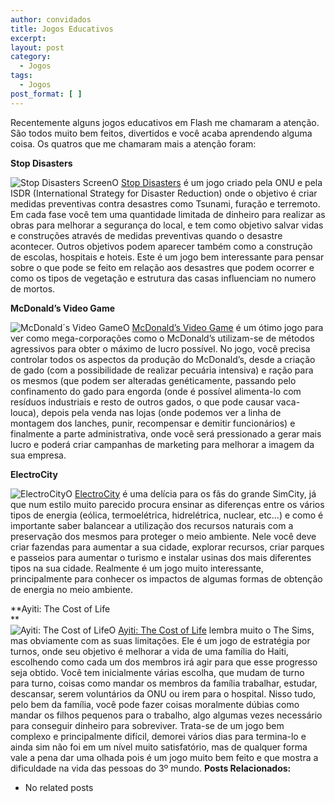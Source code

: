 ```yaml
---
author: convidados
title: Jogos Educativos
excerpt:
layout: post
category:
  - Jogos
tags:
  - Jogos
post_format: [ ]
---
```

Recentemente alguns jogos educativos em Flash me chamaram a atenção. São todos muito bem feitos, divertidos e você acaba aprendendo alguma coisa. Os quatros que me chamaram mais a atenção foram:

**Stop Disasters**

![Stop Disasters Screen][1]O [Stop Disasters][2] é um jogo criado pela ONU e pela ISDR (International Strategy for Disaster Reduction) onde o objetivo é criar medidas preventivas contra desastres como Tsunami, furação e terremoto. Em cada fase você tem uma quantidade limitada de dinheiro para realizar as obras para melhorar a segurança do local, e tem como objetivo salvar vidas e construções através de medidas preventivas quando o desastre acontecer. Outros objetivos podem aparecer também como a construção de escolas, hospitais e hoteis. Este é um jogo bem interessante para pensar sobre o que pode se feito em relação aos desastres que podem ocorrer e como os tipos de vegetação e estrutura das casas influenciam no numero de mortos.

**McDonald’s Video Game**

![McDonald´s Video Game][3]O [McDonald’s Video Game][4] é um ótimo jogo para ver como mega-corporações como o McDonald’s utilizam-se de métodos agressivos para obter o máximo de lucro possível. No jogo, você precisa controlar todos os aspectos da produção do McDonald’s, desde a criação de gado (com a possibilidade de realizar pecuária intensiva) e ração para os mesmos (que podem ser alteradas genéticamente, passando pelo confinamento do gado para engorda (onde é possível alimenta-lo com resíduos industriais e resto de outros gados, o que pode causar vaca-louca), depois pela venda nas lojas (onde podemos ver a linha de montagem dos lanches, punir, recompensar e demitir funcionários) e finalmente a parte administrativa, onde você será pressionado a gerar mais lucro e poderá criar campanhas de marketing para melhorar a imagem da sua empresa.

**ElectroCity**

![ElectroCity][5]O [ElectroCity][6] é uma delícia para os fãs do grande SimCity, já que num estilo muito parecido procura ensinar as diferenças entre os vários tipos de energia (eólica, termoelétrica, hidrelétrica, nuclear, etc…) e como é importante saber balancear a utilização dos recursos naturais com a preservação dos mesmos para proteger o meio ambiente. Nele você deve criar fazendas para aumentar a sua cidade, explorar recursos, criar parques e passeios para aumentar o turismo e instalar usinas dos mais diferentes tipos na sua cidade. Realmente é um jogo muito interessante, principalmente para conhecer os impactos de algumas formas de obtenção de energia no meio ambiente.

**Ayiti: The Cost of Life  
**  
![Ayiti: The Cost of Life][7]O [Ayiti: The Cost of Life][8] lembra muito o The Sims, mas obviamente com as suas limitações. Ele é um jogo de estratégia por turnos, onde seu objetivo é melhorar a vida de uma família do Haiti, escolhendo como cada um dos membros irá agir para que esse progresso seja obtido. Você tem inicialmente várias escolha, que mudam de turno para turno, coisas como mandar os membros da família trabalhar, estudar, descansar, serem voluntários da ONU ou irem para o hospital. Nisso tudo, pelo bem da família, você pode fazer coisas moralmente dúbias como mandar os filhos pequenos para o trabalho, algo algumas vezes necessário para conseguir dinheiro para sobreviver. Trata-se de um jogo bem complexo e principalmente difícil, demorei vários dias para termina-lo e ainda sim não foi em um nível muito satisfatório, mas de qualquer forma vale a pena dar uma olhada pois é um jogo muito bem feito e que mostra a dificuldade na vida das pessoas do 3º mundo. 
**Posts Relacionados:** 
*   No related posts












 [1]: http://vidageek.net/wp-content/uploads/2007/07/stopdisasters.thumbnail.PNG
 [2]: http://www.stopdisastersgame.org/home.html "Stop Disasters Game"
 [3]: http://vidageek.net/wp-content/uploads/2007/07/mcdonalds.thumbnail.PNG
 [4]: http://www.mcvideogame.com/index-eng.html
 [5]: http://vidageek.net/wp-content/uploads/2007/07/electrocity.thumbnail.PNG
 [6]: http://electrocity.co.nz/ "ElectroCity"
 [7]: http://vidageek.net/wp-content/uploads/2007/07/costoflife_banner_180x150.thumbnail.gif
 [8]: http://www.unicef.org/voy/explore/rights/explore_3142.html "Ayiti: The Cost of Life"





